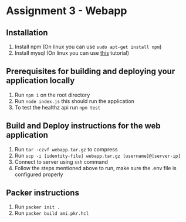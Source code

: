 # Assignment 3 - Webapp

## Installation 
1. Install npm (On linux you can use `sudo apt-get install npm`)
2. Install mysql (On linux you can use [this](https://www.digitalocean.com/community/tutorials/how-to-install-mariadb-on-debian-11) tutorial)
   
## Prerequisites for building and deploying your application locally
1. Run `npm i` on the root directory
2. Run `node index.js` this should run the application
3. To test the healthz api run `npm test`

## Build and Deploy instructions for the web application
1. Run `tar -czvf webapp.tar.gz` to compress
2. Run `scp -i [identity-file] webapp.tar.gz [username]@[server-ip]`
3. Connect to server using `ssh` command
4. Follow the steps mentioned above to run, make sure the .env file is configured properly

## Packer instructions
1. Run `packer init .`
2. Run `packer build ami.pkr.hcl`
